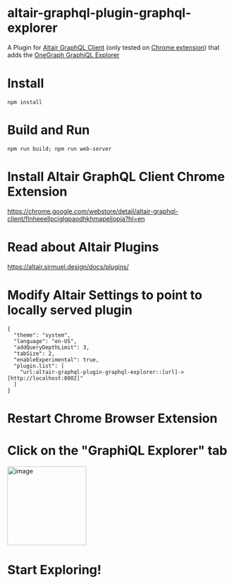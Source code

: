 # altair-graphql-plugin-graphql-explorer

A Plugin for [Altair GraphQL Client](https://altair.sirmuel.design/) (only tested on [Chrome extension](https://chrome.google.com/webstore/detail/altair-graphql-client/flnheeellpciglgpaodhkhmapeljopja?hl=en)) that adds the [OneGraph GraphiQL Explorer](https://github.com/OneGraph/graphiql-explorer)

# Install

```
npm install
```

# Build and Run

```
npm run build; npm run web-server
```

# Install Altair GraphQL Client Chrome Extension

https://chrome.google.com/webstore/detail/altair-graphql-client/flnheeellpciglgpaodhkhmapeljopja?hl=en

# Read about Altair Plugins

https://altair.sirmuel.design/docs/plugins/

# Modify Altair Settings to point to locally served plugin

```
{
  "theme": "system",
  "language": "en-US",
  "addQueryDepthLimit": 3,
  "tabSize": 2,
  "enableExperimental": true,
  "plugin.list": [
    "url:altair-graphql-plugin-graphql-explorer::[url]->[http://localhost:8002]"
  ]
}
```

# Restart Chrome Browser Extension

# Click on the "GraphiQL Explorer" tab

<img width="179" alt="image" src="https://user-images.githubusercontent.com/5340632/172533096-da15d9f5-447a-42f7-81b1-4cb41c551954.png">

# Start Exploring!
